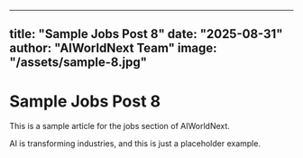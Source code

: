 
---
title: "Sample Jobs Post 8"
date: "2025-08-31"
author: "AIWorldNext Team"
image: "/assets/sample-8.jpg"
---

# Sample Jobs Post 8

This is a sample article for the jobs section of AIWorldNext.

AI is transforming industries, and this is just a placeholder example.
